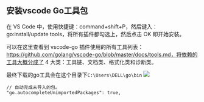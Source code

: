 ## 安装vscode Go工具包

在 VS Code 中，使用快捷键：command+shift+P，然后键入：go:install/update tools，将所有插件都勾选上，然后点击 OK 即开始安装。


可以在这里查看到 vscode-go 插件使用的所有工具列表：https://github.com/golang/vscode-go/blob/master/docs/tools.md，将依赖的工具大概分成了 4 大类：工具链、文档类、格式化类和诊断类。


最终下载的go工具会在这个目录下`C:\Users\DELL\go\bin`
![](https://sunxvming.com/imgs/dce8940b-2a3d-4154-884c-f85f798ad349.png)




```
// 自动完成未导入的包。
"go.autocompleteUnimportedPackages": true,
```





